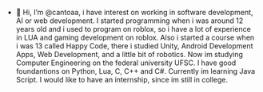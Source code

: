 - 👋 Hi, I’m @cantoaa, i have interest on working in software development, AI or web development. I started programming when i was around 12 years old and i used to program on roblox, so i have a lot of experience in LUA and gaming development on roblox. Also i started a course when i was 13 called Happy Code, there i studied Unity, Android Development Apps, Web Development, and a little
bit of robotics. Now im studying Computer Engineering on the federal university UFSC. I have good foundantions on Python, Lua, C, C++ and C#. Currently im learning Java Script. I would like to have an internship, since im still in college.

<!---
cantoaa/cantoaa is a ✨ special ✨ repository because its `README.md` (this file) appears on your GitHub profile.
You can click the Preview link to take a look at your changes.
--->
